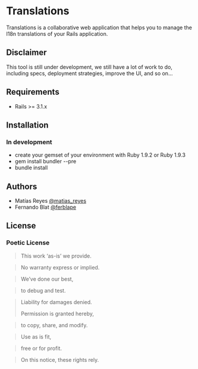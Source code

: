 # Translations #

Translations is a collaborative web application that helps you to manage the
I18n translations of your Rails application.

## Disclaimer ## 

This tool is still under development, we still have a lot of work to do, 
including specs, deployment strategies, improve the UI, and so on...

## Requirements ##

  - Rails >= 3.1.x
  
## Installation ##

### In development ###

  - create your gemset of your environment with Ruby 1.9.2 or Ruby 1.9.3
  - gem install bundler --pre
  - bundle install

## Authors ## 

  - Matías Reyes  [@matias_reyes](http://twitter.com/#!/matias_reyes)
  - Fernando Blat [@ferblape](http://twitter.com/#!/ferblape)
  
## License ## 

### Poetic License ###

> This work ‘as-is’ we provide.

> No warranty express or implied.

> We’ve done our best,

> to debug and test.

> Liability for damages denied.
> 
> Permission is granted hereby,

> to copy, share, and modify.

> Use as is fit,

> free or for profit.

> On this notice, these rights rely.